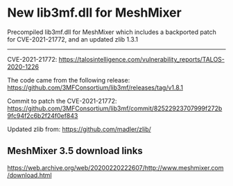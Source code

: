 # New lib3mf.dll for MeshMixer
Precompiled lib3mf.dll for MeshMixer which includes a backported patch for CVE-2021-21772, and an updated zlib 1.3.1

---------

CVE-2021-21772: https://talosintelligence.com/vulnerability_reports/TALOS-2020-1226

The code came from the following release: https://github.com/3MFConsortium/lib3mf/releases/tag/v1.8.1

Commit to patch the CVE-2021-21772: https://github.com/3MFConsortium/lib3mf/commit/82522923707999f272b9fc94f2c6b2f24f0ef843

Updated zlib from: https://github.com/madler/zlib/

## MeshMixer 3.5 download links

https://web.archive.org/web/20200220222607/http://www.meshmixer.com/download.html
